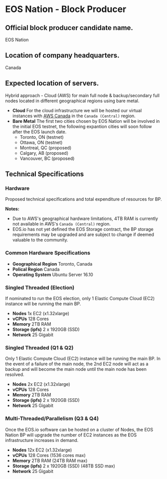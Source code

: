 # EOS Nation - Block Producer

## Official block producer candidate name.

EOS Nation

## Location of company headquarters.

Canada

## Expected location of servers.

Hybrid approach - Cloud (AWS) for main full node & backup/secondary full nodes located in different geographical regions using bare metal.

- **Cloud** For the cloud infrastructure we will be hosted our virtual instances with [AWS Canada](https://aws.amazon.com/canada/aws-in-canada/) in the `Canada (Central)` region.
- **Bare Metal** The first two cities chosen by EOS Nation will be involved in the initial EOS testnet, the following expantion cities will soon follow after the EOS launch date.
  - Toronto, ON (testnet)
  - Ottawa, ON (testnet)
  - Montreal, QC (proposed)
  - Calgary, AB (proposed)
  - Vancouver, BC (proposed)

## Technical Specifications
### Hardware

Proposed technical specifications and total expenditure of resources for BP.

**Notes:**

- Due to AWS's geographical hardware limitations, 4TB RAM is currently not available in AWS's `Canada (Central)` region.
- EOS.io has not yet defined the EOS Storage contract, the BP storage requirements may be upgraded and are subject to change if deemed valuable to the community.

### Common Hardware Specifications

- **Geographical Region** Toronto, Canada
- **Polical Region** Canada
- **Operating System** Ubuntu Server 16.10

### Singled Threaded (Election)

If nominated to run the EOS election, only 1 Elastic Compute Cloud (EC2) instance will be running the main BP.

- **Nodes** 1x EC2 (x1.32xlarge)
- **vCPUs** 128 Cores
- **Memory** 2TB RAM
- **Storage (ipfs)** 2 x 1920GB (SSD)
- **Network** 25 Gigabit

### Singled Threaded (Q1 & Q2)

Only 1 Elastic Compute Cloud (EC2) instance will be running the main BP. In the event of a failure of the main node, the 2nd EC2 node will act as a backup and will become the main node until the main node has been resolved.

- **Nodes** 2x EC2 (x1.32xlarge)
- **vCPUs** 128 Cores
- **Memory** 2TB RAM
- **Storage (ipfs)** 2 x 1920GB (SSD)
- **Network** 25 Gigabit

### Multi-Threaded/Parallelism (Q3 & Q4)

Once the EOS.io software can be hosted on a cluster of Nodes, the EOS Nation BP will upgrade the number of EC2 instances as the EOS infrastructure increases in demand.

- **Nodes** 12x EC2 (x1.32xlarge)
- **vCPUs** 128 Cores (1536 cores max)
- **Memory** 2TB RAM (24TB RAM max)
- **Storage (ipfs)** 2 x 1920GB (SSD) (48TB SSD max)
- **Network** 25 Gigabit
